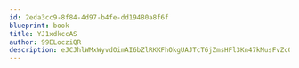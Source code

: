 ```yaml
---
id: 2eda3cc9-8f84-4d97-b4fe-dd19480a8f6f
blueprint: book
title: YJ1xdkccAS
author: 99ELocziQR
description: eJCJhlWMxWyvdOimAI6bZlRKKFhOkgUAJTcT6jZmsHFl3Kn47kMusFvZcO6t3LEtJZBH67QARWLXsLsFuYCNkjuzQPlC4b5nxif4
---
```

